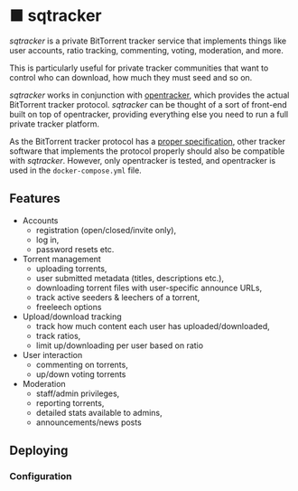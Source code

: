 # ■ sqtracker

*sqtracker* is a private BitTorrent tracker service that implements things like user accounts, ratio tracking, commenting, voting, moderation, and more.

This is particularly useful for private tracker communities that want to control who can download, how much they must seed and so on.

*sqtracker* works in conjunction with [opentracker](https://erdgeist.org/arts/software/opentracker/), which provides the actual BitTorrent tracker protocol. *sqtracker* can be thought of a sort of front-end built on top of opentracker, providing everything else you need to run a full private tracker platform.

As the BitTorrent tracker protocol has a [proper specification](https://www.bittorrent.org/beps/bep_0003.html), other tracker software that implements the protocol properly should also be compatible with *sqtracker*. However, only opentracker is tested, and opentracker is used in the `docker-compose.yml` file.

## Features

* Accounts
  * registration (open/closed/invite only),
  * log in,
  * password resets etc.
* Torrent management
  * uploading torrents,
  * user submitted metadata (titles, descriptions etc.),
  * downloading torrent files with user-specific announce URLs,
  * track active seeders & leechers of a torrent,
  * freeleech options
* Upload/download tracking
  * track how much content each user has uploaded/downloaded,
  * track ratios,
  * limit up/downloading per user based on ratio
* User interaction
  * commenting on torrents,
  * up/down voting torrents
* Moderation
  * staff/admin privileges,
  * reporting torrents,
  * detailed stats available to admins,
  * announcements/news posts

## Deploying

### Configuration
